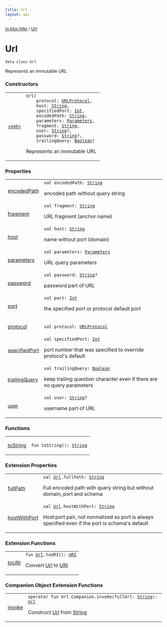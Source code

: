 ```yaml
---
title: Url - 
layout: api
---
```


<div class='api-docs-breadcrumbs'><a href="../index.html">io.ktor.http</a> / <a href="./index.html">Url</a></div>

# Url

<div class="signature"><code><span class="keyword">data</span> <span class="keyword">class </span><span class="identifier">Url</span></code></div>

Represents an immutable URL

### Constructors

<table class="api-docs-table">
<tbody>
<tr>
<td markdown="1">

<a href="-init-.html">&lt;init&gt;</a>


</td>
<td markdown="1">
<div class="signature"><code><span class="identifier">Url</span><span class="symbol">(</span><br/>&nbsp;&nbsp;&nbsp;&nbsp;<span class="parameterName" id="io.ktor.http.Url$<init>(io.ktor.http.URLProtocol, kotlin.String, kotlin.Int, kotlin.String, io.ktor.http.Parameters, kotlin.String, kotlin.String, kotlin.String, kotlin.Boolean)/protocol">protocol</span><span class="symbol">:</span>&nbsp;<a href="../-u-r-l-protocol/index.html"><span class="identifier">URLProtocol</span></a><span class="symbol">, </span><br/>&nbsp;&nbsp;&nbsp;&nbsp;<span class="parameterName" id="io.ktor.http.Url$<init>(io.ktor.http.URLProtocol, kotlin.String, kotlin.Int, kotlin.String, io.ktor.http.Parameters, kotlin.String, kotlin.String, kotlin.String, kotlin.Boolean)/host">host</span><span class="symbol">:</span>&nbsp;<a href="https://kotlinlang.org/api/latest/jvm/stdlib/kotlin/-string/index.html"><span class="identifier">String</span></a><span class="symbol">, </span><br/>&nbsp;&nbsp;&nbsp;&nbsp;<span class="parameterName" id="io.ktor.http.Url$<init>(io.ktor.http.URLProtocol, kotlin.String, kotlin.Int, kotlin.String, io.ktor.http.Parameters, kotlin.String, kotlin.String, kotlin.String, kotlin.Boolean)/specifiedPort">specifiedPort</span><span class="symbol">:</span>&nbsp;<a href="https://kotlinlang.org/api/latest/jvm/stdlib/kotlin/-int/index.html"><span class="identifier">Int</span></a><span class="symbol">, </span><br/>&nbsp;&nbsp;&nbsp;&nbsp;<span class="parameterName" id="io.ktor.http.Url$<init>(io.ktor.http.URLProtocol, kotlin.String, kotlin.Int, kotlin.String, io.ktor.http.Parameters, kotlin.String, kotlin.String, kotlin.String, kotlin.Boolean)/encodedPath">encodedPath</span><span class="symbol">:</span>&nbsp;<a href="https://kotlinlang.org/api/latest/jvm/stdlib/kotlin/-string/index.html"><span class="identifier">String</span></a><span class="symbol">, </span><br/>&nbsp;&nbsp;&nbsp;&nbsp;<span class="parameterName" id="io.ktor.http.Url$<init>(io.ktor.http.URLProtocol, kotlin.String, kotlin.Int, kotlin.String, io.ktor.http.Parameters, kotlin.String, kotlin.String, kotlin.String, kotlin.Boolean)/parameters">parameters</span><span class="symbol">:</span>&nbsp;<a href="../-parameters/index.html"><span class="identifier">Parameters</span></a><span class="symbol">, </span><br/>&nbsp;&nbsp;&nbsp;&nbsp;<span class="parameterName" id="io.ktor.http.Url$<init>(io.ktor.http.URLProtocol, kotlin.String, kotlin.Int, kotlin.String, io.ktor.http.Parameters, kotlin.String, kotlin.String, kotlin.String, kotlin.Boolean)/fragment">fragment</span><span class="symbol">:</span>&nbsp;<a href="https://kotlinlang.org/api/latest/jvm/stdlib/kotlin/-string/index.html"><span class="identifier">String</span></a><span class="symbol">, </span><br/>&nbsp;&nbsp;&nbsp;&nbsp;<span class="parameterName" id="io.ktor.http.Url$<init>(io.ktor.http.URLProtocol, kotlin.String, kotlin.Int, kotlin.String, io.ktor.http.Parameters, kotlin.String, kotlin.String, kotlin.String, kotlin.Boolean)/user">user</span><span class="symbol">:</span>&nbsp;<a href="https://kotlinlang.org/api/latest/jvm/stdlib/kotlin/-string/index.html"><span class="identifier">String</span></a><span class="symbol">?</span><span class="symbol">, </span><br/>&nbsp;&nbsp;&nbsp;&nbsp;<span class="parameterName" id="io.ktor.http.Url$<init>(io.ktor.http.URLProtocol, kotlin.String, kotlin.Int, kotlin.String, io.ktor.http.Parameters, kotlin.String, kotlin.String, kotlin.String, kotlin.Boolean)/password">password</span><span class="symbol">:</span>&nbsp;<a href="https://kotlinlang.org/api/latest/jvm/stdlib/kotlin/-string/index.html"><span class="identifier">String</span></a><span class="symbol">?</span><span class="symbol">, </span><br/>&nbsp;&nbsp;&nbsp;&nbsp;<span class="parameterName" id="io.ktor.http.Url$<init>(io.ktor.http.URLProtocol, kotlin.String, kotlin.Int, kotlin.String, io.ktor.http.Parameters, kotlin.String, kotlin.String, kotlin.String, kotlin.Boolean)/trailingQuery">trailingQuery</span><span class="symbol">:</span>&nbsp;<a href="https://kotlinlang.org/api/latest/jvm/stdlib/kotlin/-boolean/index.html"><span class="identifier">Boolean</span></a><span class="symbol">)</span></code></div>

Represents an immutable URL


</td>
</tr>
</tbody>
</table>

### Properties

<table class="api-docs-table">
<tbody>
<tr>
<td markdown="1">

<a href="encoded-path.html">encodedPath</a>


</td>
<td markdown="1">
<div class="signature"><code><span class="keyword">val </span><span class="identifier">encodedPath</span><span class="symbol">: </span><a href="https://kotlinlang.org/api/latest/jvm/stdlib/kotlin/-string/index.html"><span class="identifier">String</span></a></code></div>

encoded path without query string


</td>
</tr>
<tr>
<td markdown="1">

<a href="fragment.html">fragment</a>


</td>
<td markdown="1">
<div class="signature"><code><span class="keyword">val </span><span class="identifier">fragment</span><span class="symbol">: </span><a href="https://kotlinlang.org/api/latest/jvm/stdlib/kotlin/-string/index.html"><span class="identifier">String</span></a></code></div>

URL fragment (anchor name)


</td>
</tr>
<tr>
<td markdown="1">

<a href="host.html">host</a>


</td>
<td markdown="1">
<div class="signature"><code><span class="keyword">val </span><span class="identifier">host</span><span class="symbol">: </span><a href="https://kotlinlang.org/api/latest/jvm/stdlib/kotlin/-string/index.html"><span class="identifier">String</span></a></code></div>

name without port (domain)


</td>
</tr>
<tr>
<td markdown="1">

<a href="parameters.html">parameters</a>


</td>
<td markdown="1">
<div class="signature"><code><span class="keyword">val </span><span class="identifier">parameters</span><span class="symbol">: </span><a href="../-parameters/index.html"><span class="identifier">Parameters</span></a></code></div>

URL query parameters


</td>
</tr>
<tr>
<td markdown="1">

<a href="password.html">password</a>


</td>
<td markdown="1">
<div class="signature"><code><span class="keyword">val </span><span class="identifier">password</span><span class="symbol">: </span><a href="https://kotlinlang.org/api/latest/jvm/stdlib/kotlin/-string/index.html"><span class="identifier">String</span></a><span class="symbol">?</span></code></div>

password part of URL


</td>
</tr>
<tr>
<td markdown="1">

<a href="port.html">port</a>


</td>
<td markdown="1">
<div class="signature"><code><span class="keyword">val </span><span class="identifier">port</span><span class="symbol">: </span><a href="https://kotlinlang.org/api/latest/jvm/stdlib/kotlin/-int/index.html"><span class="identifier">Int</span></a></code></div>

the specified port or protocol default port


</td>
</tr>
<tr>
<td markdown="1">

<a href="protocol.html">protocol</a>


</td>
<td markdown="1">
<div class="signature"><code><span class="keyword">val </span><span class="identifier">protocol</span><span class="symbol">: </span><a href="../-u-r-l-protocol/index.html"><span class="identifier">URLProtocol</span></a></code></div>

</td>
</tr>
<tr>
<td markdown="1">

<a href="specified-port.html">specifiedPort</a>


</td>
<td markdown="1">
<div class="signature"><code><span class="keyword">val </span><span class="identifier">specifiedPort</span><span class="symbol">: </span><a href="https://kotlinlang.org/api/latest/jvm/stdlib/kotlin/-int/index.html"><span class="identifier">Int</span></a></code></div>

port number that was specified to override protocol's default


</td>
</tr>
<tr>
<td markdown="1">

<a href="trailing-query.html">trailingQuery</a>


</td>
<td markdown="1">
<div class="signature"><code><span class="keyword">val </span><span class="identifier">trailingQuery</span><span class="symbol">: </span><a href="https://kotlinlang.org/api/latest/jvm/stdlib/kotlin/-boolean/index.html"><span class="identifier">Boolean</span></a></code></div>

keep trailing question character even if there are no query parameters


</td>
</tr>
<tr>
<td markdown="1">

<a href="user.html">user</a>


</td>
<td markdown="1">
<div class="signature"><code><span class="keyword">val </span><span class="identifier">user</span><span class="symbol">: </span><a href="https://kotlinlang.org/api/latest/jvm/stdlib/kotlin/-string/index.html"><span class="identifier">String</span></a><span class="symbol">?</span></code></div>

username part of URL


</td>
</tr>
</tbody>
</table>

### Functions

<table class="api-docs-table">
<tbody>
<tr>
<td markdown="1">

<a href="to-string.html">toString</a>


</td>
<td markdown="1">
<div class="signature"><code><span class="keyword">fun </span><span class="identifier">toString</span><span class="symbol">(</span><span class="symbol">)</span><span class="symbol">: </span><a href="https://kotlinlang.org/api/latest/jvm/stdlib/kotlin/-string/index.html"><span class="identifier">String</span></a></code></div>

</td>
</tr>
</tbody>
</table>

### Extension Properties

<table class="api-docs-table">
<tbody>
<tr>
<td markdown="1">

<a href="../full-path.html">fullPath</a>


</td>
<td markdown="1">
<div class="signature"><code><span class="keyword">val </span><a href="./index.md"><span class="identifier">Url</span></a><span class="symbol">.</span><span class="identifier">fullPath</span><span class="symbol">: </span><a href="https://kotlinlang.org/api/latest/jvm/stdlib/kotlin/-string/index.html"><span class="identifier">String</span></a></code></div>

Full encoded path with query string but without domain, port and schema


</td>
</tr>
<tr>
<td markdown="1">

<a href="../host-with-port.html">hostWithPort</a>


</td>
<td markdown="1">
<div class="signature"><code><span class="keyword">val </span><a href="./index.md"><span class="identifier">Url</span></a><span class="symbol">.</span><span class="identifier">hostWithPort</span><span class="symbol">: </span><a href="https://kotlinlang.org/api/latest/jvm/stdlib/kotlin/-string/index.html"><span class="identifier">String</span></a></code></div>

Host:port pair, not normalized so port is always specified even if the port is schema's default


</td>
</tr>
</tbody>
</table>

### Extension Functions

<table class="api-docs-table">
<tbody>
<tr>
<td markdown="1">

<a href="../to-u-r-i.html">toURI</a>


</td>
<td markdown="1">
<div class="signature"><code><span class="keyword">fun </span><a href="./index.md"><span class="identifier">Url</span></a><span class="symbol">.</span><span class="identifier">toURI</span><span class="symbol">(</span><span class="symbol">)</span><span class="symbol">: </span><a href="http://docs.oracle.com/javase/6/docs/api/java/net/URI.html"><span class="identifier">URI</span></a></code></div>

Convert <a href="./index.md">Url</a> to <a href="http://docs.oracle.com/javase/6/docs/api/java/net/URI.html">URI</a>


</td>
</tr>
</tbody>
</table>

### Companion Object Extension Functions

<table class="api-docs-table">
<tbody>
<tr>
<td markdown="1">

<a href="../invoke.html">invoke</a>


</td>
<td markdown="1">
<div class="signature"><code><span class="keyword">operator</span> <span class="keyword">fun </span><span class="identifier">Url.Companion</span><span class="symbol">.</span><span class="identifier">invoke</span><span class="symbol">(</span><span class="parameterName" id="io.ktor.http$invoke(io.ktor.http.Url.Companion, kotlin.String)/fullUrl">fullUrl</span><span class="symbol">:</span>&nbsp;<a href="https://kotlinlang.org/api/latest/jvm/stdlib/kotlin/-string/index.html"><span class="identifier">String</span></a><span class="symbol">)</span><span class="symbol">: </span><a href="./index.md"><span class="identifier">Url</span></a></code></div>

Construct <a href="./index.md">Url</a> from <a href="https://kotlinlang.org/api/latest/jvm/stdlib/kotlin/-string/index.html">String</a>


</td>
</tr>
</tbody>
</table>
